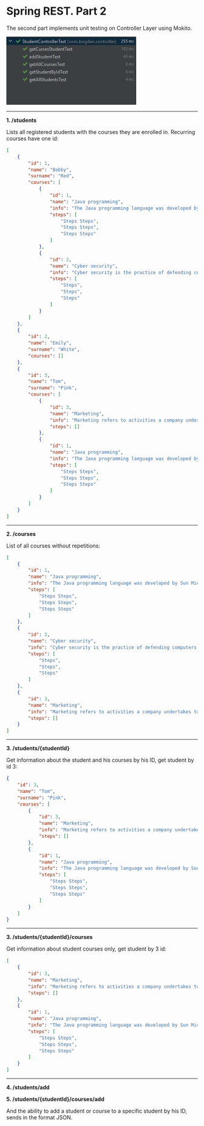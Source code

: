 # Spring REST. Part 2

The second part implements unit testing on Controller Layer using Mokito.

![Image](https://github.com/bbogdasha/java-online-marathon/blob/master/sprint19/Spring%20REST%20Lesson%20Two/screen/screen.jpg)

---

**1. /students**

Lists all registered students with the courses they are enrolled in. Recurring courses have one id:

```json
[
    {
        "id": 1,
        "name": "Bobby",
        "surname": "Red",
        "courses": [
            {
                "id": 1,
                "name": "Java programming",
                "info": "The Java programming language was developed by Sun Microsystems in the early 1990s.",
                "steps": [
                    "Steps Steps",
                    "Steps Steps",
                    "Steps Steps"
                ]
            },
            {
                "id": 2,
                "name": "Cyber security",
                "info": "Cyber security is the practice of defending computers, servers, mobile devices, electronic systems, networks, and data from malicious attacks.",
                "steps": [
                    "Steps",
                    "Steps",
                    "Steps"
                ]
            }
        ]
    },
    {
        "id": 2,
        "name": "Emily",
        "surname": "White",
        "courses": []
    },
    {
        "id": 3,
        "name": "Tom",
        "surname": "Pink",
        "courses": [
            {
                "id": 3,
                "name": "Marketing",
                "info": "Marketing refers to activities a company undertakes to promote the buying or selling of a product, service, or good.",
                "steps": []
            },
            {
                "id": 1,
                "name": "Java programming",
                "info": "The Java programming language was developed by Sun Microsystems in the early 1990s.",
                "steps": [
                    "Steps Steps",
                    "Steps Steps",
                    "Steps Steps"
                ]
            }
        ]
    }
]
```

---

**2. /courses**

List of all courses without repetitions:

```json
[
    {
        "id": 1,
        "name": "Java programming",
        "info": "The Java programming language was developed by Sun Microsystems in the early 1990s.",
        "steps": [
            "Steps Steps",
            "Steps Steps",
            "Steps Steps"
        ]
    },
    {
        "id": 2,
        "name": "Cyber security",
        "info": "Cyber security is the practice of defending computers, servers, mobile devices, electronic systems, networks, and data from malicious attacks.",
        "steps": [
            "Steps",
            "Steps",
            "Steps"
        ]
    },
    {
        "id": 3,
        "name": "Marketing",
        "info": "Marketing refers to activities a company undertakes to promote the buying or selling of a product, service, or good.",
        "steps": []
    }
]
```

---

**3. /students/{studentId}**

Get information about the student and his courses by his ID, get student by id 3:

```json
{
    "id": 3,
    "name": "Tom",
    "surname": "Pink",
    "courses": [
        {
            "id": 3,
            "name": "Marketing",
            "info": "Marketing refers to activities a company undertakes to promote the buying or selling of a product, service, or good.",
            "steps": []
        },
        {
            "id": 1,
            "name": "Java programming",
            "info": "The Java programming language was developed by Sun Microsystems in the early 1990s.",
            "steps": [
                "Steps Steps",
                "Steps Steps",
                "Steps Steps"
            ]
        }
    ]
}
```

---

**3. /students/{studentId}/courses**

Get information about student courses only, get student by 3 id:

```json
[
    {
        "id": 3,
        "name": "Marketing",
        "info": "Marketing refers to activities a company undertakes to promote the buying or selling of a product, service, or good.",
        "steps": []
    },
    {
        "id": 1,
        "name": "Java programming",
        "info": "The Java programming language was developed by Sun Microsystems in the early 1990s.",
        "steps": [
            "Steps Steps",
            "Steps Steps",
            "Steps Steps"
        ]
    }
]
```
---

**4. /students/add**

**5. /students/{studentId}/courses/add**

And the ability to add a student or course to a specific student by his ID, sends in the format JSON.

